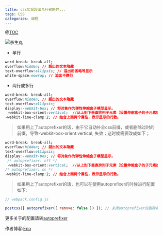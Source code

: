 ```yaml
---
title: css实现超出几行省略并...
tags: CSS
categories: 编程
---
```




@[TOC](css实现超出几行省略并...)


![杀生丸](https://user-gold-cdn.xitu.io/2019/9/16/16d38ce4d49c371b?w=7157&h=1717&f=jpeg&s=510219)

- 单行
```css
word-break: break-all;
overflow:hidden; // 超出的文本隐藏
text-overflow:ellipsis; // 溢出用省略号显示
white-space:nowrap; // 溢出不换行
```

- 两行或多行
```css
word-break: break-all;
overflow:hidden; // 超出的文本隐藏
text-overflow:ellipsis;
display:-webkit-box; // 将对象作为弹性伸缩盒子模型显示。
 -webkit-box-orient:vertical;  //从上到下垂直排列子元素（设置伸缩盒子的子元素排列方式）
-webkit-line-clamp:2; // 结合上面两个属性，表示显示的行数。
```
> 如果用上了autoprefixer的话，由于它自动补全css前缀，或者删除过时的前缀，导致-webkit-box-orient:vertical; 失效；这时候需要改成如下；

```css
word-break: break-all;
overflow:hidden; // 超出的文本隐藏
text-overflow:ellipsis;
display:-webkit-box; // 将对象作为弹性伸缩盒子模型显示。
 /* autoprefixer: off */
 -webkit-box-orient:vertical;  //从上到下垂直排列子元素（设置伸缩盒子的子元素排列方式）
/* autoprefixer: on */
-webkit-line-clamp:2; // 结合上面两个属性，表示显示的行数。
```
>  如果用上了autoprefixer的话，也可以在使用autoprefixer的时候进行配置如下:

```javascript
// webpack.config.js

postcss([ autoprefixer({ remove: false }) ]); // 关闭autoprefixer的删除前缀功能；


```
更多关于的配置请转[autoprefixer](https://www.npmjs.com/package/autoprefixer)


作者博客:[Eno](https://wlove-c.github.io/)

